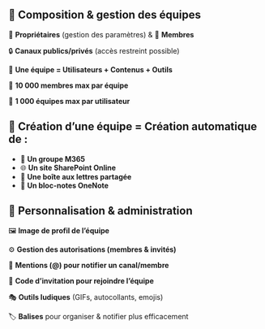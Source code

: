 ## 🔹 **Composition & gestion des équipes**

👤 **Propriétaires** (gestion des paramètres) & 👥 **Membres**

🔒 **Canaux publics/privés** (accès restreint possible)

📁 **Une équipe = Utilisateurs + Contenus + Outils**

👥 **10 000 membres max par équipe**

🏢 **1 000 équipes max par utilisateur**


## 🔹 **Création d’une équipe = Création automatique de :**

- 🏢 **Un groupe M365**
- 🌐 **Un site SharePoint Online**
- 📩 **Une boîte aux lettres partagée**
- 📝 **Un bloc-notes OneNote**


## 🔹 **Personnalisation & administration**

🖼 **Image de profil de l’équipe**

⚙️ **Gestion des autorisations (membres & invités)**

📢 **Mentions (@) pour notifier un canal/membre**

🔑 **Code d’invitation pour rejoindre l’équipe**

🎭 **Outils ludiques** (GIFs, autocollants, emojis)

🏷 **Balises** pour organiser & notifier plus efficacement
